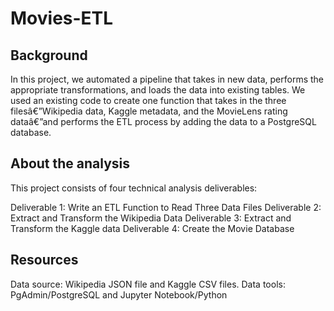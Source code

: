 # Movies-ETL

## Background

In this project, we automated a pipeline that takes in new data, performs the appropriate transformations, and loads the data into existing tables. We used an existing code to create one function that takes in the three filesâ€”Wikipedia data, Kaggle metadata, and the MovieLens rating dataâ€”and performs the ETL process by adding the data to a PostgreSQL database.


## About the analysis

This project consists of four technical analysis deliverables:

Deliverable 1: Write an ETL Function to Read Three Data Files
Deliverable 2: Extract and Transform the Wikipedia Data
Deliverable 3: Extract and Transform the Kaggle data
Deliverable 4: Create the Movie Database

## Resources

Data source: Wikipedia JSON file and Kaggle CSV files.
Data tools: PgAdmin/PostgreSQL and Jupyter Notebook/Python

